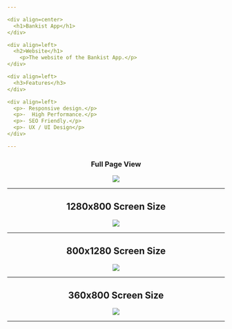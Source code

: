 ```yaml
---

<div align=center>
  <h1>Bankist App</h1>
</div>

<div align=left>
  <h2>Website</h1>
    <p>The website of the Bankist App.</p>
</div>

<div align=left>
  <h3>Features</h3>
</div>

<div align=left>
  <p>- Responsive design.</p>
  <p>-  High Performance.</p>
  <p>- SEO Friendly.</p>
  <p>- UX / UI Design</p>
</div>

---
```


<div align=center>
  <h3>Full Page View</h3>
</div>

<p align="center">
  <img src="https://raw.githubusercontent.com/thenesern/JavaScript-Workplace/master/Images/Bankist%20Website/1.png" />
</p>

---

<div align=center>
  <h2>1280x800 Screen Size</h3>
</div>

<p align="center">
  <img src="https://raw.githubusercontent.com/thenesern/JavaScript-Workplace/master/Images/Bankist%20Website/1280x800/1.png" />
</p>

---

<div align=center>
  <h2>800x1280 Screen Size</h3>
</div>

<p align="center">
  <img src="https://raw.githubusercontent.com/thenesern/JavaScript-Workplace/master/Images/Bankist%20Website/800x1280/1.png" />
</p>

---

<div align=center>
  <h2>360x800 Screen Size</h3>
</div>

<p align="center">
  <img src="https://raw.githubusercontent.com/thenesern/JavaScript-Workplace/master/Images/Bankist%20Website/360x800/1.png" />
</p>

---

